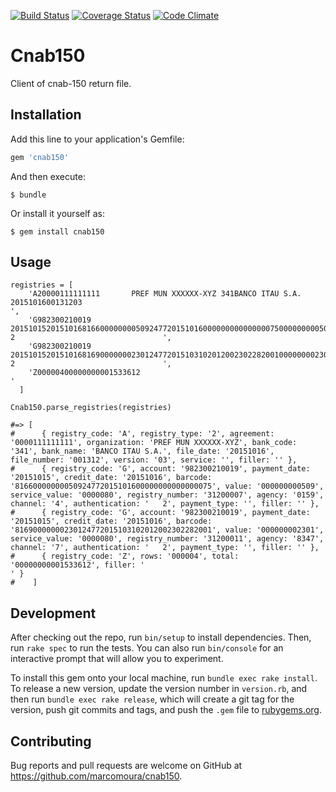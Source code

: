 [![Build Status](https://travis-ci.org/marcomoura/cnab150.svg)](https://travis-ci.org/marcomoura/cnab150)
[![Coverage Status](https://coveralls.io/repos/marcomoura/cnab150/badge.svg?branch=master&service=github)](https://coveralls.io/github/marcomoura/cnab150?branch=master)
[![Code Climate](https://codeclimate.com/repos/562fd3b8e30ba04a3a00025f/badges/13ce3a3234d50e80222e/gpa.svg)](https://codeclimate.com/repos/562fd3b8e30ba04a3a00025f/feed)

# Cnab150

Client of cnab-150 return file.

## Installation

Add this line to your application's Gemfile:

```ruby
gem 'cnab150'
```

And then execute:

    $ bundle

Or install it yourself as:

    $ gem install cnab150

## Usage
```
registries = [
    'A20000111111111       PREF MUN XXXXXX-XYZ 341BANCO ITAU S.A.     2015101600131203                                                                     ',
    'G982300210019        20151015201510168166000000005092477201510160000000000000007500000000050900000803120000701594   2                                 ',
    'G982300210019        20151015201510168169000000023012477201510310201200230228200100000000230100000803120001183477   2                                 ',
    'Z00000400000000001533612                                                                                                                              '
  ]

Cnab150.parse_registries(registries)

#=> [
#      { registry_code: 'A', registry_type: '2', agreement: '0000111111111', organization: 'PREF MUN XXXXXX-XYZ', bank_code: '341', bank_name: 'BANCO ITAU S.A.', file_date: '20151016', file_number: '001312', version: '03', service: '', filler: '' },
#      { registry_code: 'G', account: '982300210019', payment_date: '20151015', credit_date: '20151016', barcode: '81660000000050924772015101600000000000000075', value: '000000000509', service_value: '0000080', registry_number: '31200007', agency: '0159', channel: '4', authentication: '   2', payment_type: '', filler: '' },
#      { registry_code: 'G', account: '982300210019', payment_date: '20151015', credit_date: '20151016', barcode: '81690000000230124772015103102012002302282001', value: '000000002301', service_value: '0000080', registry_number: '31200011', agency: '8347', channel: '7', authentication: '   2', payment_type: '', filler: '' },
#      { registry_code: 'Z', rows: '000004', total: '00000000001533612', filler: '                                                                                                                              ' }
#    ]
```

## Development

After checking out the repo, run `bin/setup` to install dependencies. Then, run `rake spec` to run the tests. You can also run `bin/console` for an interactive prompt that will allow you to experiment.

To install this gem onto your local machine, run `bundle exec rake install`. To release a new version, update the version number in `version.rb`, and then run `bundle exec rake release`, which will create a git tag for the version, push git commits and tags, and push the `.gem` file to [rubygems.org](https://rubygems.org).

## Contributing

Bug reports and pull requests are welcome on GitHub at https://github.com/marcomoura/cnab150.


